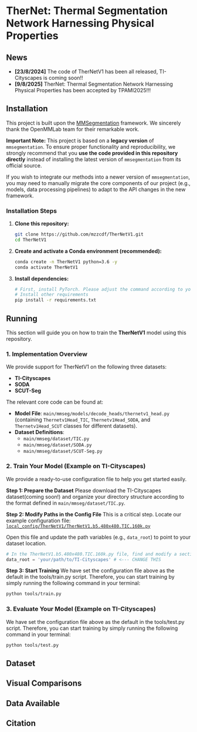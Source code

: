 
# TherNet: Thermal Segmentation Network Harnessing Physical Properties

## News
- **[23/8/2024]** The code of TherNetV1 has been all released, TI-Cityscapes is coming soon!!
- **[9/8/2025]** TherNet: Thermal Segmentation Network Harnessing Physical Properties has been accepted by TPAMI2025!!!


## Installation

This project is built upon the [MMSegmentation](https://github.com/open-mmlab/mmsegmentation) framework. We sincerely thank the OpenMMLab team for their remarkable work.

**Important Note:**
This project is based on a **legacy version** of `mmsegmentation`. To ensure proper functionality and reproducibility, we strongly recommend that you **use the code provided in this repository directly** instead of installing the latest version of `mmsegmentation` from its official source.

If you wish to integrate our methods into a newer version of `mmsegmentation`, you may need to manually migrate the core components of our project (e.g., models, data processing pipelines) to adapt to the API changes in the new framework.

### Installation Steps

1.  **Clone this repository:**
    ```bash
    git clone https://github.com/mzzcdf/TherNetV1.git
    cd TherNetV1
    ```

2.  **Create and activate a Conda environment (recommended):**
    ```bash
    conda create -n TherNetV1 python=3.6 -y
    conda activate TherNetV1
    ```

3.  **Install dependencies:**
    ```bash
    # First, install PyTorch. Please adjust the command according to your CUDA version.
    # Install other requirements
    pip install -r requirements.txt
    ```

## Running

This section will guide you on how to train the **TherNetV1** model using this repository.

### 1. Implementation Overview

We provide support for TherNetV1 on the following three datasets:
- **TI-Cityscapes**
- **SODA**
- **SCUT-Seg**

The relevant core code can be found at:
- **Model File**: `main/mmseg/models/decode_heads/thernetv1_head.py` (containing `Thernetv1Head_TIC`, `Thernetv1Head_SODA`, and `Thernetv1Head_SCUT` classes for different datasets).
- **Dataset Definitions**:
  - `main/mmseg/dataset/TIC.py`
  - `main/mmseg/dataset/SODA.py`
  - `main/mmseg/dataset/SCUT-Seg.py`

### 2. Train Your Model (Example on TI-Cityscapes)

We provide a ready-to-use configuration file to help you get started easily.

**Step 1: Prepare the Dataset**
Please download the TI-Cityscapes dataset(coming soon!) and organize your directory structure according to the format defined in `main/mmseg/dataset/TIC.py`.

**Step 2: Modify Paths in the Config File**
This is a critical step. Locate our example configuration file:
[`local_config/TherNetV1/TherNetV1.b5.480x480.TIC.160k.py`](https://github.com/mzzcdf/TherNetV1/blob/main/local_config/TherNetV1/TherNetV1.b5.480x480.TIC.160k.py)

Open this file and update the path variables (e.g., `data_root`) to point to your dataset location.

```python
# In the TherNetV1.b5.480x480.TIC.160k.py file, find and modify a section similar to this:
data_root = 'your/path/to/TI-Cityscapes' # <--- CHANGE THIS
```

**Step 3: Start Training**
We have set the configuration file above as the default in the tools/train.py script. Therefore, you can start training by simply running the following command in your terminal:

```bash
python tools/train.py
```

### 3. Evaluate Your Model (Example on TI-Cityscapes)

We have set the configuration file above as the default in the tools/test.py script. Therefore, you can start training by simply running the following command in your terminal:

```bash
python tools/test.py
```

## Dataset


## Visual Comparisons




## Data Available
#### 
#### 

## Citation
```

```

